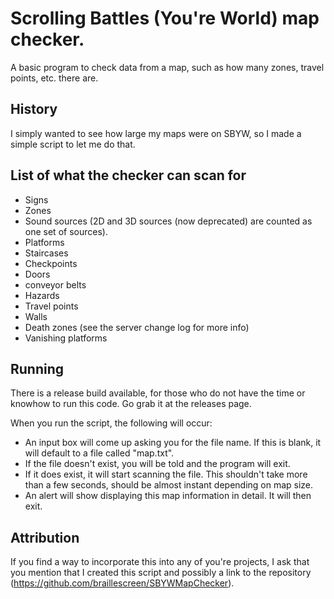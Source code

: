 # Scrolling Battles (You're World) map checker.
A basic program to check data from a map, such as how many zones, travel points, etc. there are.

## History
I simply wanted to see how large my maps were on SBYW, so I made a simple script to let me do that.

## List of what the checker can scan for
* Signs
* Zones
* Sound sources (2D and 3D sources (now deprecated) are counted as one set of sources).
* Platforms
* Staircases
* Checkpoints
* Doors
* conveyor belts
* Hazards
* Travel points
* Walls
* Death zones (see the server change log for more info)
* Vanishing platforms

## Running
There is a release build available, for those who do not have the time or knowhow to run this code. Go grab it at the releases page.

When you run the script, the following will occur:
* An input box will come up asking you for the file name. If this is blank, it will default to a file called "map.txt".
* If the file doesn't exist, you will be told and the program will exit.
* If it does exist, it will start scanning the file. This shouldn't take more than a few seconds, should be almost instant depending on map size.
* An alert will show displaying this map information in detail. It will then exit.

## Attribution
If you find a way to incorporate this into any of you're projects, I ask that you mention that I created this script and possibly a link to the repository (https://github.com/braillescreen/SBYWMapChecker).
